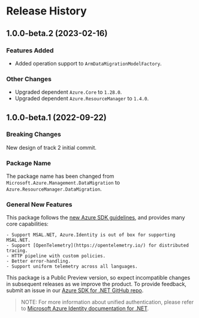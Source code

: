 # Release History

## 1.0.0-beta.2 (2023-02-16)

### Features Added

- Added operation support to `ArmDataMigrationModelFactory`.

### Other Changes

- Upgraded dependent `Azure.Core` to `1.28.0`.
- Upgraded dependent `Azure.ResourceManager` to `1.4.0`.

## 1.0.0-beta.1 (2022-09-22)

### Breaking Changes

New design of track 2 initial commit.

### Package Name

The package name has been changed from `Microsoft.Azure.Management.DataMigration` to `Azure.ResourceManager.DataMigration`.

### General New Features

This package follows the [new Azure SDK guidelines](https://azure.github.io/azure-sdk/general_introduction.html), and provides many core capabilities:

    - Support MSAL.NET, Azure.Identity is out of box for supporting MSAL.NET.
    - Support [OpenTelemetry](https://opentelemetry.io/) for distributed tracing.
    - HTTP pipeline with custom policies.
    - Better error-handling.
    - Support uniform telemetry across all languages.

This package is a Public Preview version, so expect incompatible changes in subsequent releases as we improve the product. To provide feedback, submit an issue in our [Azure SDK for .NET GitHub repo](https://github.com/Azure/azure-sdk-for-net/issues).

> NOTE: For more information about unified authentication, please refer to [Microsoft Azure Identity documentation for .NET](https://docs.microsoft.com//dotnet/api/overview/azure/identity-readme?view=azure-dotnet).
